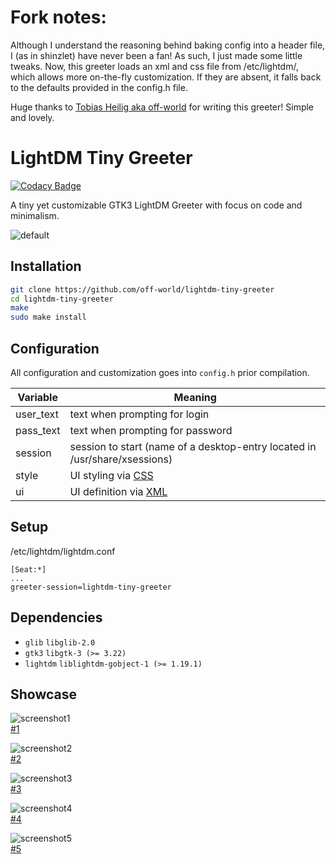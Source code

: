 # Fork notes:
Although I understand the reasoning behind baking config into a header file, I (as in shinzlet) have never been a fan!
As such, I just made some little tweaks. Now, this greeter loads an xml and css file from /etc/lightdm/, which allows
more on-the-fly customization. If they are absent, it falls back to the defaults provided in the config.h file.

Huge thanks to [Tobias Heilig aka off-world](https://github.com/off-world) for writing this greeter! Simple and lovely.

# LightDM Tiny Greeter

[![Codacy Badge](https://api.codacy.com/project/badge/Grade/2dbb11ae343f46e79a8f577a74670f10)](https://www.codacy.com/app/off-world/lightdm-tiny-greeter?utm_source=github.com&amp;utm_medium=referral&amp;utm_content=off-world/lightdm-tiny-greeter&amp;utm_campaign=Badge_Grade)

A tiny yet customizable GTK3 LightDM Greeter with focus on code and minimalism.

![default](https://i.imgur.com/yFMcb4o.png)

## Installation

```bash
git clone https://github.com/off-world/lightdm-tiny-greeter
cd lightdm-tiny-greeter
make
sudo make install
```

## Configuration

All configuration and customization goes into `config.h` prior compilation.

| Variable  | Meaning                                                                                 |
|-----------|-----------------------------------------------------------------------------------------|
| user_text | text when prompting for login                                                           |
| pass_text | text when prompting for password                                                        |
| session   | session to start (name of a desktop-entry located in /usr/share/xsessions)              |
| style     | UI styling via [CSS](https://developer.gnome.org/gtk3/stable/chap-css-overview.html)    |
| ui        | UI definition via [XML](https://developer.gnome.org/pygtk/stable/class-gtkbuilder.html) |

## Setup

/etc/lightdm/lightdm.conf
```config
[Seat:*]
...
greeter-session=lightdm-tiny-greeter
```

## Dependencies

-   `glib` `libglib-2.0`
-   `gtk3` `libgtk-3 (>= 3.22)`
-   `lightdm` `liblightdm-gobject-1 (>= 1.19.1)`

## Showcase

![screenshot1](https://i.imgur.com/YtiGpey.png)  
[#1](https://gist.github.com/off-world/573ea3b79829fb31ce7b27c337e62926)

![screenshot2](https://i.imgur.com/TxCElXF.png)  
[#2](https://gist.github.com/off-world/fd4c5b183dc6e0e4d3ada95131969a45)

![screenshot3](https://i.imgur.com/Ay56rA3.png)  
[#3](https://gist.github.com/off-world/ad853fb1faca2c6c67b332ff3d3a7a21)

![screenshot4](https://i.imgur.com/Ci9RJ0y.png)  
[#4](https://gist.github.com/alaughlin/f7eac0c88d2939428dcd2ffb67353f1a)

![screenshot5](https://i.imgur.com/7lSF0gC.png)  
[#5](https://gist.github.com/off-world/f0d1e6eb52d2a53584d7f5ba11599a73)
